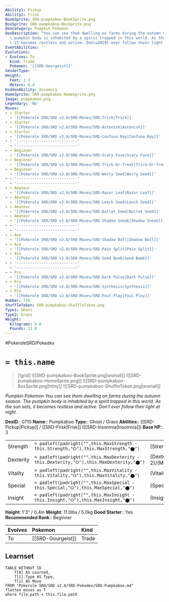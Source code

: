 ```yaml
---
Ability1: Pickup
Ability2: Frisk
BookSprite: SRD-pumpkaboo-BookSprite.png
BoxSprite: SRD-pumpkaboo-BoxSprite.png
DexCategory: Pumpkin Pokemon
DexDescription: "You can see them dwelling on farms during the autumn season. The\
  \ pumpkin body is inhabited by a spirit trapped in this world. As the sun sets,\
  \ it becomes restless and active. Don\u2019t ever follow their light at night."
EventAbilities: ''
Evolutions:
- Evolves: To
  Kind: Trade
  Pokemon: '[[SRD-Gourgeist]]'
GenderType: ''
Height:
  Feet: 1.3
  Meters: 0.4
HiddenAbility: Insomnia
HomeSprite: SRD-pumpkaboo-HomeSprite.png
Image: pumpkaboo.png
Legendary: 'No'
Moves:
- - Starter
  - '[[Pokerole SRD/SRD v2.0/SRD-Moves/SRD-Trick|Trick]]'
- - Starter
  - '[[Pokerole SRD/SRD v2.0/SRD-Moves/SRD-Astonish|Astonish]]'
- - Starter
  - '[[Pokerole SRD/SRD v2.0/SRD-Moves/SRD-Confuse Ray|Confuse Ray]]'
- - '---------------------------'
  - '---------------------------'
- - Beginner
  - '[[Pokerole SRD/SRD v2.0/SRD-Moves/SRD-Scary Face|Scary Face]]'
- - Beginner
  - '[[Pokerole SRD/SRD v2.0/SRD-Moves/SRD-Trick-Or-Treat|Trick-Or-Treat]]'
- - Beginner
  - '[[Pokerole SRD/SRD v2.0/SRD-Moves/SRD-Worry Seed|Worry Seed]]'
- - '---------------------------'
  - '---------------------------'
- - Amateur
  - '[[Pokerole SRD/SRD v2.0/SRD-Moves/SRD-Razor Leaf|Razor Leaf]]'
- - Amateur
  - '[[Pokerole SRD/SRD v2.0/SRD-Moves/SRD-Leech Seed|Leech Seed]]'
- - Amateur
  - '[[Pokerole SRD/SRD v2.0/SRD-Moves/SRD-Bullet Seed|Bullet Seed]]'
- - Amateur
  - '[[Pokerole SRD/SRD v2.0/SRD-Moves/SRD-Shadow Sneak|Shadow Sneak]]'
- - '---------------------------'
  - '---------------------------'
- - Ace
  - '[[Pokerole SRD/SRD v2.0/SRD-Moves/SRD-Shadow Ball|Shadow Ball]]'
- - Ace
  - '[[Pokerole SRD/SRD v2.0/SRD-Moves/SRD-Pain Split|Pain Split]]'
- - Ace
  - '[[Pokerole SRD/SRD v2.0/SRD-Moves/SRD-Seed Bomb|Seed Bomb]]'
- - '---------------------------'
  - '---------------------------'
- - Pro
  - '[[Pokerole SRD/SRD v2.0/SRD-Moves/SRD-Dark Pulse|Dark Pulse]]'
- - Pro
  - '[[Pokerole SRD/SRD v2.0/SRD-Moves/SRD-Synthesis|Synthesis]]'
- - Pro
  - '[[Pokerole SRD/SRD v2.0/SRD-Moves/SRD-Foul Play|Foul Play]]'
Number: 710
ShuffleToken: SRD-pumpkaboo-ShuffleToken.png
Type1: Ghost
Type2: Grass
Weight:
  Kilograms: 5.0
  Pounds: 11.0
---
```


#PokeroleSRD/Pokedex

# `= this.name`

> [!grid]
> ![[SRD-pumpkaboo-BookSprite.png|wsmall]]
> ![[SRD-pumpkaboo-HomeSprite.png]]
> ![[SRD-pumpkaboo-BoxSprite.png|htiny]]
> ![[SRD-pumpkaboo-ShuffleToken.png|wsmall]]


*Pumpkin Pokemon*
*You can see them dwelling on farms during the autumn season. The pumpkin body is inhabited by a spirit trapped in this world. As the sun sets, it becomes restless and active. Don’t ever follow their light at night.*

**DexID**:: 0710
**Name**:: Pumpkaboo
**Type**:: Ghost / Grass
**Abilities**:: [[SRD-Pickup|Pickup]] / [[SRD-Frisk|Frisk]] ([[SRD-Insomnia|Insomnia]])
**Base HP**:: 3

|           |                                                                                        |                                          |
| --------- | -------------------------------------------------------------------------------------- | ---------------------------------------- |
| Strength  | `= padleft(padright("",this.MaxStrength - this.Strength,"⭘"),this.MaxStrength,"⬤")`    | (Strength::2)/(MaxStrength::4)   |
| Dexterity | `= padleft(padright("",this.MaxDexterity - this.Dexterity,"⭘"),this.MaxDexterity,"⬤")` | (Dexterity:: 2)/(MaxDexterity::4) |
| Vitality  | `= padleft(padright("",this.MaxVitality - this.Vitality,"⭘"),this.MaxVitality,"⬤")`    | (Vitality::2)/(MaxVitality::5)   |
| Special   | `= padleft(padright("",this.MaxSpecial - this.Special,"⭘"),this.MaxSpecial,"⬤")`       | (Special::2)/(MaxSpecial::4)     |
| Insight   | `= padleft(padright("",this.MaxInsight - this.Insight,"⭘"),this.MaxInsight,"⬤")`       | (Insight::2)/(MaxInsight::4)     |

**Height**: 1'3" / 0.4m
**Weight**: 11.0lbs / 5.0kg
**Good Starter**:: Yes
**Recommended Rank**:: Beginner

| Evolves   | Pokemon           | Kind   |
|:----------|:------------------|:-------|
| To        | [[SRD-Gourgeist]] | Trade  |

## Learnset

```dataview
TABLE WITHOUT ID
    T[0] AS Learned,
    T[1].Type AS Type,
    T[1] AS Move
FROM "Pokerole SRD/SRD v2.0/SRD-Pokedex/SRD-Pumpkaboo.md"
flatten moves as T
where file.path = this.file.path
```
